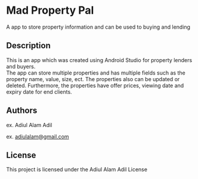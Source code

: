 # Mad Property Pal

A app to store property information and can be used to buying and lending

## Description
This is an app which was created using Android Studio for property lenders and buyers. 
<br>
The app can store multiple properties and has multiple fields such as the property name, value, size, ect. The properties also can be updated or deleted. Furthermore, the properties have offer prices, viewing date and expiry date for end clients.

## Authors

ex. Adiul Alam Adil 

ex. [adiulalam@gmail.com](mailto:adiulalam@gmail.com)


## License

This project is licensed under the Adiul Alam Adil License
